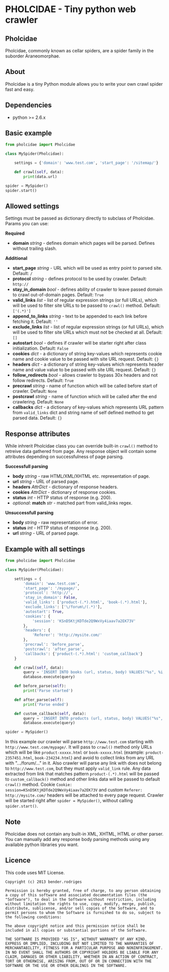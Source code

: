 PHOLCIDAE - Tiny python web crawler
=========

Pholcidae
------------

Pholcidae, commonly known as cellar spiders, are a spider family in the suborder Araneomorphae.

About
------------

Pholcidae is a tiny Python module allows you to write your own crawl spider fast and easy.

Dependencies
------------

* python >= 2.6.x

Basic example
------------

``` python
from pholcidae import Pholcidae

class MySpider(Pholcidae):

	settings = {'domain': 'www.test.com', 'start_page': '/sitemap/'}

	def crawl(self, data):
    	print(data.url)

spider = MySpider()
spider.start()
```

Allowed settings
------------

Settings must be passed as dictionary directly to subclass of Pholcidae.
Params you can use:

**Required**

* **domain** _string_ - defines domain which pages will be parsed. Defines without trailing slash.

**Additional**

* **start_page** _string_ - URL which will be used as entry point to parsed site. Default: `/`
* **protocol** _string_ - defines protocol to be used by crawler. Default: `http://`
* **stay_in_domain** _bool_ - defines ability of crawler to leave passed domain to crawl out-of-domain pages. Default: `True`
* **valid_links** _list_ - list of regular expression strings (or full URLs), which will be used to filter site URLs to be passed to `crawl()` method. Default: `['(.*)']`
* **append_to_links** _string_ - text to be appended to each link before fetching it. Default: `''`
* **exclude_links** _list_ - list of regular expression strings (or full URLs), which will be used to filter site URLs which must not be checked at all. Default: `[]`
* **autostart** _bool_ - defines if crawler will be starter right after class initialization. Default: `False`
* **cookies** _dict_ - a dictionary of string key-values which represents cookie name and cookie value to be passed with site URL request. Default: `{}`
* **headers** _dict_ - a dictionary of string key-values which represents header name and value value to be passed with site URL request. Default: `{}`
* **follow_redirects** _bool_ - allows crawler to bypass 30x headers and not follow redirects. Default: `True`
* **precrawl** _string_ - name of function which will be called before start of crawler. Default: `None`
* **postcrawl** _string_ - name of function which will be called after the end crawlering. Default: `None`
* **callbacks** _dict_ - a dictionary of key-values which represents URL pattern from `valid_links` dict and string name of self defined method to get parsed data. Default: `{}`

Response attributes
------------

While inhrerit Pholcidae class you can override built-in `crawl()` method to retreive data gathered from page. Any response object will contain some attributes depending on successfulness of page parsing.

**Successfull parsing**

* **body** _string_ - raw HTML/XML/XHTML etc. representation of page.
* **url** _string_ - URL of parsed page.
* **headers** _AttrDict_ - dictionary of response headers.
* **cookies** _AttrDict_ - dictionary of response cookies.
* **status** _int_ - HTTP status of response (e.g. 200).
* _optional_: **match** _str_ - matched part from valid_links regex.

**Unsuccessfull parsing**

* **body** _string_ - raw representation of error.
* **status** _int_ - HTTP status of response (e.g. 200).
* **url** _string_ - URL of parsed page.

Example with all settings
------------
``` python
from pholcidae import Pholcidae

class MySpider(Pholcidae):

	settings = {
		'domain': 'www.test.com',
		'start_page': '/mypage/',
		'protocol': 'http://',
		'stay_in_domain': False,
		'valid_links': ['product-(.*).html', 'book-(.*).html'],
		'exclude_links': ['\/forum\/(.*)'],
		'autostart': True,
		'cookies': {
			'session': 'KSnD5KtjKDTde2Q9WxVy4iaav7a2EK73V'
		},
		'headers': {
			'Referer': 'http://mysite.com/'
		},
		'precrawl': 'before_parse',
		'postcrawl': 'after_parse',
		'callbacks': {'product-(.*).html': 'custom_callback'}
	}

	def crawl(self, data):
		query = 'INSERT INTO books (url, status, body) VALUES("%s", %i, "%s")' % (data.url, data.status, data.body)
    	database.execute(query)

    def before_parse(self):
    	print('Parse started')

    def after_parse(self):
    	print('Parse ended')

    def custom_callback(self, data):
    	query = 'INSERT INTO products (url, status, body) VALUES("%s", %i, "%s")' % (data.url, data.status, data.body)
    	database.execute(query)

spider = MySpider()
```

In this example our crawler will parse `http://www.test.com` starting with `http://www.test.com/mypage/`. It will pass to `crawl()` method only URLs which will be like `product-xxxxx.html` or `book-xxxxx.html` (example: `product-2357451.html`, `book-234234.html`) and avoid to collect links from any URL with ".../forum/..." in it. Also crawler will parse any link with does not belong to `http://www.test.com`, but they must apply `valid_link` rule. Any data extracted from link that matches pattern `product-(.*).html` will be passed to `custom_callback()` method and other links data will be passed to default `crawl()` method. Cookie `Cookie: session=KSnD5KtjKDTde2Q9WxVy4iaav7a2EK73V` and custom `Referer: http://mysite.com/` headers will be attached to every page request. Crawler will be started right after `spider = MySpider()`, without calling `spider.start()`.

Note
------------
Pholcidae does not contain any built-in XML, XHTML, HTML or other parser. You can manually add any response body parsing methods using any available python libraries you want.

Licence
------------

This code uses MIT License.

```
Copyright (c) 2013 bender.rodriges

Permission is hereby granted, free of charge, to any person obtaining a copy of this software and associated documentation files (the "Software"), to deal in the Software without restriction, including without limitation the rights to use, copy, modify, merge, publish, distribute, sublicense, and/or sell copies of the Software, and to permit persons to whom the Software is furnished to do so, subject to the following conditions:

The above copyright notice and this permission notice shall be included in all copies or substantial portions of the Software.

THE SOFTWARE IS PROVIDED "AS IS", WITHOUT WARRANTY OF ANY KIND, EXPRESS OR IMPLIED, INCLUDING BUT NOT LIMITED TO THE WARRANTIES OF MERCHANTABILITY, FITNESS FOR A PARTICULAR PURPOSE AND NONINFRINGEMENT. IN NO EVENT SHALL THE AUTHORS OR COPYRIGHT HOLDERS BE LIABLE FOR ANY CLAIM, DAMAGES OR OTHER LIABILITY, WHETHER IN AN ACTION OF CONTRACT, TORT OR OTHERWISE, ARISING FROM, OUT OF OR IN CONNECTION WITH THE SOFTWARE OR THE USE OR OTHER DEALINGS IN THE SOFTWARE.
